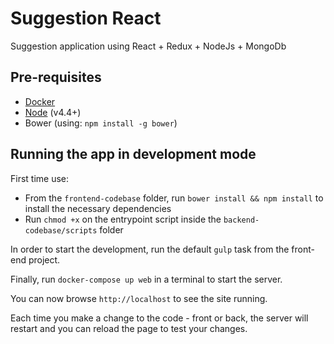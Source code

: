 # Suggestion React

Suggestion application using React + Redux + NodeJs + MongoDb 

## Pre-requisites

- [Docker](https://docs.docker.com/docker-for-mac/)
- [Node](https://nodejs.org/en/download/) (v4.4+)
- Bower (using: `npm install -g bower`)

## Running the app in development mode

First time use: 

- From the `frontend-codebase` folder, run `bower install && npm install` to install the necessary dependencies 
- Run `chmod +x` on the entrypoint script inside the `backend-codebase/scripts` folder

In order to start the development, run the default `gulp` task from the front-end project.

Finally, run `docker-compose up web` in a terminal to start the server.

You can now browse `http://localhost` to see the site running.

Each time you make a change to the code - front or back, the server will restart and you can reload the page to test your changes.